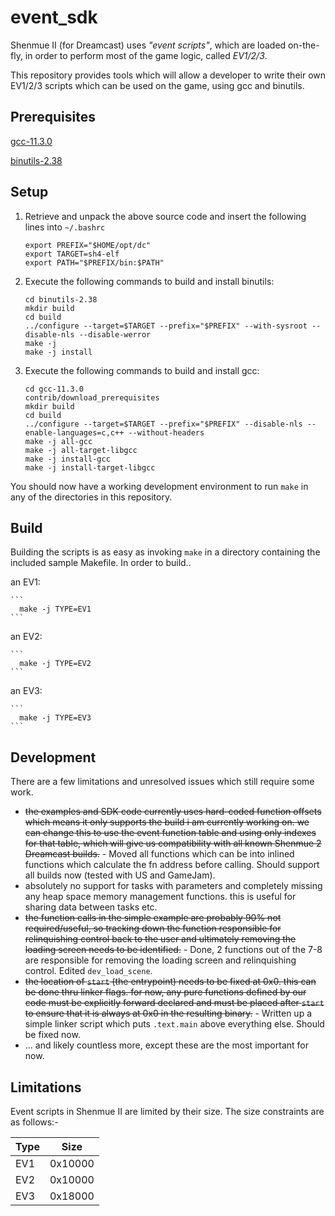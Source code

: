 # event_sdk
Shenmue II (for Dreamcast) uses _"event scripts"_, which are loaded on-the-fly, in order to perform most of the game logic, called _EV1/2/3_. 

This repository provides tools which will allow a developer to write their own EV1/2/3 scripts which can be used on the game, using gcc and binutils.

## Prerequisites

  [gcc-11.3.0](https://mirrorservice.org/sites/sourceware.org/pub/gcc/releases/gcc-11.3.0/gcc-11.3.0.tar.gz)
  
  [binutils-2.38](https://ftp.gnu.org/gnu/binutils/binutils-2.38.tar.gz)
  
## Setup
  
 1. Retrieve and unpack the above source code and insert the following lines into `~/.bashrc`
    ```
    export PREFIX="$HOME/opt/dc"
    export TARGET=sh4-elf
    export PATH="$PREFIX/bin:$PATH"
    ```

 2. Execute the following commands to build and install binutils:
    ```
    cd binutils-2.38
    mkdir build
    cd build
    ../configure --target=$TARGET --prefix="$PREFIX" --with-sysroot --disable-nls --disable-werror
    make -j
    make -j install
    ```

 3. Execute the following commands to build and install gcc:
    ```
    cd gcc-11.3.0
    contrib/download_prerequisites
    mkdir build
    cd build
    ../configure --target=$TARGET --prefix="$PREFIX" --disable-nls --enable-languages=c,c++ --without-headers
    make -j all-gcc
    make -j all-target-libgcc
    make -j install-gcc
    make -j install-target-libgcc
    ```
    
You should now have a working development environment to run `make` in any of the directories in this repository.

## Build

Building the scripts is as easy as invoking `make` in a directory containing the included sample Makefile. In order to build..

an EV1:

    ```
      make -j TYPE=EV1
    ```
    
an EV2:

    ```
      make -j TYPE=EV2
    ```
    
an EV3:

    ```
      make -j TYPE=EV3
    ```
    
## Development

There are a few limitations and unresolved issues which still require some work. 

  * ~~the examples and SDK code currently uses hard-coded function offsets which means it only supports the build i am currently working on. we can change this to use the event function table and using only indexes for that table, which will give us compatibility with all known Shenmue 2 Dreamcast builds.~~ - Moved all functions which can be into inlined functions which calculate the fn address before calling. Should support all builds now (tested with US and GameJam).
  * absolutely no support for tasks with parameters and completely missing any heap space memory management functions. this is useful for sharing data between tasks etc.
  * ~~the function calls in the simple example are probably 90% not required/useful, so tracking down the function responsible for relinquishing control back to the user and ultimately removing the loading screen needs to be identified.~~ - Done, 2 functions out of the 7-8 are responsible for removing the loading screen and relinquishing control. Edited `dev_load_scene`.
  * ~~the location of `start` (the entrypoint) needs to be fixed at 0x0. this can be done thru linker flags. for now, any pure functions defined by our code must be explicitly forward declared and must be placed after `start` to ensure that it is always at 0x0 in the resulting binary.~~ - Written up a simple linker script which puts `.text.main` above everything else. Should be fixed now.
  * ... and likely countless more, except these are the most important for now.

## Limitations

Event scripts in Shenmue II are limited by their size. 
The size constraints are as follows:-

| Type |   Size  |
|------|---------|
| EV1  | 0x10000 | 
| EV2  | 0x10000 |
| EV3  | 0x18000 |
